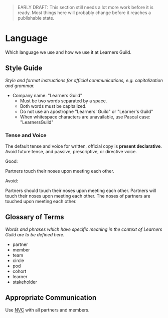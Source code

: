 > EARLY DRAFT: This section still needs a lot more work before it is ready. Most things here will probably change before it reaches a publishable state.

# Language

Which language we use and how we use it at Learners Guild.

## Style Guide

_Style and format instructions for official communications, e.g. capitalization and grammar._

- Company name: "Learners Guild"
  - Must be two words separated by a space.
  - Both words must be capitalized.
  - Do not use an apostrophe "Learners' Guild" or "Learner's Guild"
  - When whitespace characters are unavailable, use Pascal case: "LearnersGuild"

### Tense and Voice

The default tense and voice for written, official copy is **present declarative**. Avoid future tense, and passive, prescriptive, or directive voice.

Good:

  Partners touch their noses upon meeting each other.

Avoid:

  Partners should touch their noses upon meeting each other.
  Partners will touch their noses upon meeting each other.
  The noses of partners are touched upon meeting each other.

## Glossary of Terms

_Words and phrases which have specific meaning in the context of Learners Guild are to be defined here._

- partner
- member
- team
- circle
- pod
- cohort
- learner
- stakeholder

## Appropriate Communication

Use [NVC][nvc] with all partners and members.

[nvc]: https://en.wikipedia.org/wiki/Nonviolent_Communication
